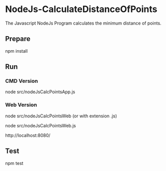 # NodeJs-CalculateDistanceOfPoints
The Javascript NodeJs Program calculates the minimum distance of points.

## Prepare
npm install

## Run
### CMD Version
node src/nodeJsCalcPointsApp.js

### Web Version
node src/nodeJsCalcPointsWeb (or with extension .js)

node src/nodeJsCalcPointsWeb.js

http://localhost:8080/

## Test
npm test